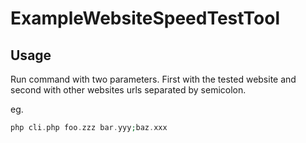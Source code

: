 ExampleWebsiteSpeedTestTool
========================================

Usage
------------
Run command with two parameters. First with the tested website and second with other websites urls separated by semicolon.

eg.
```PHP
php cli.php foo.zzz bar.yyy;baz.xxx
```
